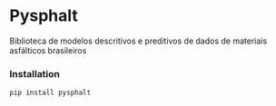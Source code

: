 # Pysphalt
Biblioteca de modelos descritivos e preditivos de dados de materiais asfálticos brasileiros

### Installation
```
pip install pysphalt
```
